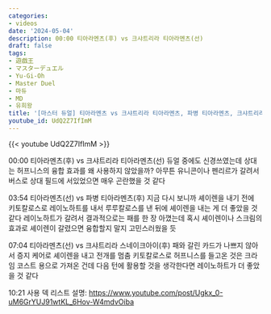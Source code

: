 ```yaml
---
categories:
- videos
date: '2024-05-04'
description: 00:00 티아라멘츠(후) vs 크샤트리라 티아라멘츠(선)
draft: false
tags:
- 遊戯王
- マスターデュエル
- Yu-Gi-Oh
- Master Duel
- 마듀
- MD
- 유희왕
title: '[마스터 듀얼] 티아라멘츠 vs 크샤트리라 티아라멘츠, 파병 티아라멘츠, 크샤트리라 스네이크아이'
youtube_id: UdQ2Z7IfImM
---
```



{{< youtube UdQ2Z7IfImM >}}

00:00 티아라멘츠(후) vs 크샤트리라 티아라멘츠(선)
듀얼 중에도 신경쓰였는데 상대는 허프니스의 융합 효과를 왜 사용하지 않았을까?
아무튼 유니콘이나 펜리르가 갈려서 버스로 상대 필드에 서있었으면 매우 곤란했을 것 같다

03:54 티아라멘츠(선) vs 파병 티아라멘츠(후)
지금 다시 보니까 셰이렌을 내기 전에 키토칼로스로 레이노하트를 내서 루루칼로스를 낸 뒤에 셰이렌을 내는 게 더 좋았을 것 같다
레이노하트가 갈려서 결과적으로는 패를 한 장 아꼈는데 혹시 셰이렌이나 스크림의 효과로 셰이렌이 갈렸으면 융합할지 말지 고민스러웠을 듯

07:04 티아라멘츠(선) vs 크샤트리라 스네이크아이(후)
패와 갈린 카드가 나쁘지 않아서 증지 케어로 셰이렌을 내고 전개를 멈춤
키토칼로스로 허프니스를 들고온 것은 크라임 코스트 용으로 가져온 건데 다음 턴에 활용할 것을 생각한다면 레이노하트가 더 좋았을 것 같다

10:21 사용 덱 리스트
설명: https://www.youtube.com/post/Ugkx_0-uM6GrYUJ91wtKL_6Hov-W4mdvOiba